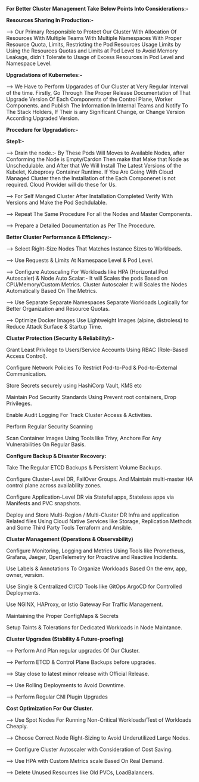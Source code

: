 **For Better Cluster Management Take Below Points Into Considerations:-**

**Resources Sharing In Production:-**

--> Our Primary Responsible to Protect Our Cluster With Allocation Of Resources With Multiple Teams With Multiple Namespaces With Proper Resource Quota, Limits, Restricting the Pod Resources Usage Limits by Using the Resources Quotas and Limits at Pod Level to Avoid Memory Leakage, didn`t Tolerate to Usage of Excess Resources in Pod Level and Namespace Level.

**Upgradations of Kubernetes:-**

--> We Have to Perform Upgarades of Our Cluster at Very Regular Interval of the time. Firstly, Go Through The Proper Release Documentation of That Upgrade Version Of Each Components of the Control Plane, Worker Components. and Publish The Information In Internal Teams and Notify To The Stack Holders, If Their is any Significant Change, or Change Version According Upgraded Version.

**Procedure for Upgradation:-** 

**Step1:-**

--> Drain the node.:- By These Pods Will Moves to Available Nodes, after Conforming the Node is Empty/Cardon Then make that Make that Node as Unschedulable. and After that We Will Install The Latest Versions of the Kubelet, Kubeproxy Container Runtime. If You Are Going With Cloud Managed Cluster then the Installation of the Each Componenet is not required. Cloud Provider will do these for Us.

--> For Self Manged Cluster After Installation Completed Verify With Versions and Make the Pod Sechdulable.

--> Repeat The Same Procedure For all the Nodes and Master Components.

--> Prepare a Detailed Documentation as Per The Procedure. 

**Better Cluster Performance & Efficiency:-**

--> Select Right-Size Nodes That Matches Instance Sizes to Workloads.

--> Use Requests & Limits At Namespace Level & Pod Level.

--> Configure Autoscaling For Workloads like HPA (Horizontal Pod Autoscaler) & Node Auto Scalar:-  It will Scales the pods Based on CPU/Memory/Custom Metrics. Cluster Autoscaler It will Scales the Nodes Automatically Based On The Metrics.

--> Use Separate Separate Namespaces Separate Workloads Logically for Better Organization and Resource Quotas.

--> Optimize Docker Images Use Lightweight Images (alpine, distroless) to Reduce Attack Surface & Startup Time.


**Cluster Protection (Security & Reliability):-**

Grant Least Privilege to Users/Service Accounts Using RBAC (Role-Based Access Control).

Configure Network Policies To Restrict Pod-to-Pod & Pod-to-External Communication.

Store Secrets securely using HashiCorp Vault, KMS etc

Maintain Pod Security Standards Using Prevent root containers, Drop Privileges.

Enable Audit Logging For Track Cluster Access & Activities.

Perform Regular Security Scanning

Scan Container Images Using Tools like Trivy, Anchore For Any Vulnerabilities On Regular Basis.

**Configure Backup & Disaster Recovery:**

Take The Regular ETCD Backups & Persistent Volume Backups.

Configure Cluster-Level DR, FailOver Groups. And Maintain multi-master HA control plane across availability zones.

Configure Application-Level DR via Stateful apps, Stateless apps via Manifests and PVC snapshots.

Deploy and Store Multi-Region / Multi-Cluster DR Infra and application Related files Using Cloud Native Services like Storage, Replication Methods and Some Third Party Tools Terraform and Ansible.

**Cluster Management (Operations & Observability)**

Configure Monitoring, Logging and Metrics Using Tools like Prometheus, Grafana, Jaeger, OpenTelemetry for Proactive and Reactive Incidents.

Use Labels & Annotations To Organize Workloads Based On the env, app, owner, version.

Use Single & Centralized CI/CD Tools like GitOps ArgoCD for Controlled Deployments.

Use NGINX, HAProxy, or Istio Gateway For Traffic Management.

Maintaining the Proper ConfigMaps & Secrets

Setup  Taints & Tolerations for Dedicated Workloads in Node Maintance.


**Cluster Upgrades (Stability & Future-proofing)**

--> Perform And Plan regular upgrades Of Our Cluster.

--> Perform ETCD & Control Plane Backups before upgrades.

--> Stay close to latest minor release with Official Release.

--> Use Rolling Deployments to Avoid Downtime.

--> Perform Regular CNI Plugin Upgrades

**Cost Optimization For Our Cluster.**

--> Use Spot Nodes For Running Non-Critical Workloads/Test of Workloads Cheaply.

--> Choose Correct Node Right-Sizing to Avoid Underutilized Large Nodes.

--> Configure Cluster Autoscaler with Consideration of Cost Saving.

--> Use HPA with Custom Metrics scale Based On Real Demand.

--> Delete Unused Resources like Old PVCs, LoadBalancers.

